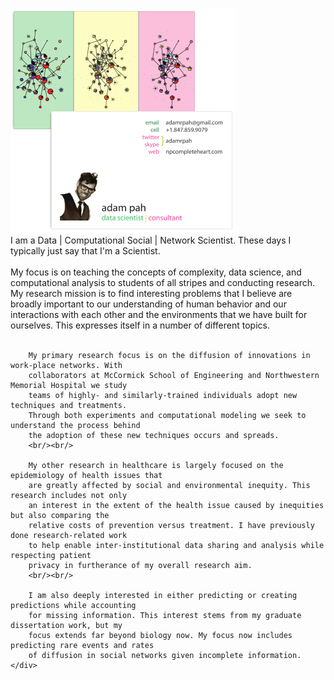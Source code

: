 <!-- 
.. title: About
.. slug: about
.. date: 2015-05-01 19:35:40 UTC-05:00
.. tags: 
.. category: 
.. link: 
.. description: 
.. type: text
-->
<div class="row" style='padding-top:30px;padding-bottom:30px;'>
    <div class="col-md-6">
        <img src='/images/business_card.png'></img>
    </div>
    <div class="col-md-6">
        I am a Data | Computational Social | Network Scientist.  These days I typically just say that I'm a Scientist.
        <br/> <br/>
        My focus is on teaching the concepts of complexity, data science, and computational analysis to 
        students of all stripes and conducting research. 
        My research mission is to find interesting problems that I believe are broadly important to our
        understanding of human behavior and our interactions with each other and the environments that we
        have built for ourselves. This expresses itself in a number of different
        <a src='/stories/research.html'>topics</a>.
        <br/> <br/>

        My primary research focus is on the diffusion of innovations in work-place networks. With
        collaborators at McCormick School of Engineering and Northwestern Memorial Hospital we study
        teams of highly- and similarly-trained individuals adopt new techniques and treatments.
        Through both experiments and computational modeling we seek to understand the process behind
        the adoption of these new techniques occurs and spreads.
        <br/><br/>

        My other research in healthcare is largely focused on the epidemiology of health issues that
        are greatly affected by social and environmental inequity. This research includes not only
        an interest in the extent of the health issue caused by inequities but also comparing the
        relative costs of prevention versus treatment. I have previously done research-related work
        to help enable inter-institutional data sharing and analysis while respecting patient
        privacy in furtherance of my overall research aim.
        <br/><br/>

        I am also deeply interested in either predicting or creating predictions while accounting
        for missing information. This interest stems from my graduate dissertation work, but my
        focus extends far beyond biology now. My focus now includes predicting rare events and rates
        of diffusion in social networks given incomplete information.
    </div>
</div>
